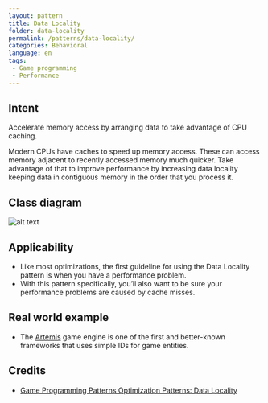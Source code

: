 ```yaml
---
layout: pattern
title: Data Locality
folder: data-locality
permalink: /patterns/data-locality/
categories: Behavioral
language: en
tags:
 - Game programming
 - Performance
---
```


## Intent
Accelerate memory access by arranging data to take advantage of CPU caching.

Modern CPUs have caches to speed up memory access. These can access memory adjacent to recently accessed memory much quicker. Take advantage of that to improve performance by increasing data locality keeping data in contiguous memory in the order that you process it.

## Class diagram
![alt text](/etc/data-locality.urm.png "Data Locality pattern class diagram")

## Applicability

* Like most optimizations, the first guideline for using the Data Locality pattern is when you have a performance problem.
* With this pattern specifically, you’ll also want to be sure your performance problems are caused by cache misses.

## Real world example

* The [Artemis](http://gamadu.com/artemis/) game engine is one of the first and better-known frameworks that uses simple IDs for game entities.

## Credits

* [Game Programming Patterns Optimization Patterns: Data Locality](http://gameprogrammingpatterns.com/data-locality.html)
